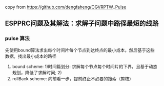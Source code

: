 ﻿copy from https://github.com/dengfaheng/CGVRPTW_Pulse

## ESPPRC问题及其解法：求解子问题中路径最短的线路

### pulse 算法
先使用bound算法求出每个时间片每个节点到达终点的最小成本，然后基于这些数据，找出最小成本的路径
1. bound scheme: 1)时间篇划分: 求解每个节点每个时间片的下界，且基于动态规划，降低了求解时间; 2)
2. rollBack scheme: 向前看一步，提前终止不必要的搜索（剪枝）